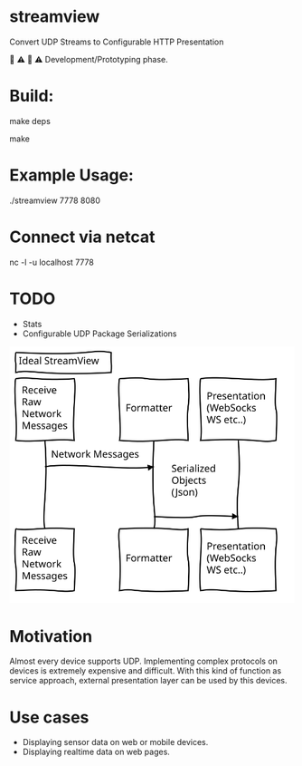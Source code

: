 # streamview
Convert UDP Streams to Configurable HTTP Presentation

:construction: :warning:	 :construction: :warning: Development/Prototyping phase.

# Build:
  make deps
  
  make

# Example Usage:
./streamview 7778 8080

# Connect via netcat

nc -l -u localhost 7778

# TODO

* Stats
* Configurable UDP Package Serializations

![(LITL)](diagram.svg)

# Motivation

Almost every device supports UDP.  Implementing complex protocols on devices is extremely expensive and difficult.  With this kind of function as service approach, external presentation layer can be used by this devices. 

# Use cases
* Displaying sensor data on web or mobile devices.
* Displaying realtime data on web pages.

